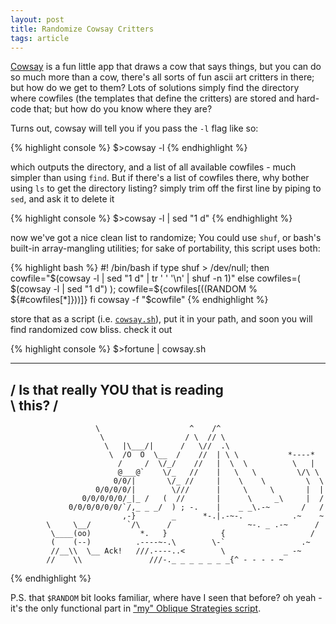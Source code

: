 ```yaml
---
layout: post
title: Randomize Cowsay Critters
tags: article
---
```


[Cowsay][1] is a fun little app that draws a cow that says things, but you can do so
much more than a cow, there's all sorts of fun ascii art critters in there; but
how do we get to them? Lots of solutions simply find the directory where
cowfiles (the templates that define the critters) are stored and hard-code that;
but how do you know where they are?

Turns out, cowsay will tell you if you pass the `-l` flag like so:

{% highlight console %}
    $>cowsay -l
{% endhighlight %}

which outputs the directory, and a list of all available cowfiles - much simpler
than using `find`. But if there's a list of cowfiles there, why bother using
`ls` to get the directory listing? simply trim off the first line by piping to
`sed`, and ask it to delete it

{% highlight console %}
    $>cowsay -l  | sed "1 d"
{% endhighlight %}

now we've got a nice clean list to randomize; You could use `shuf`, or bash's
built-in array-mangling utilities; for sake of portability, this script uses
both:


{% highlight bash %}
    #! /bin/bash
    if type shuf > /dev/null; then
      cowfile="$(cowsay -l | sed "1 d" | tr ' ' '\n' | shuf -n 1)"
    else
      cowfiles=( $(cowsay -l | sed "1 d") );
      cowfile=${cowfiles[$(($RANDOM % ${#cowfiles[*]}))]}
    fi
    cowsay -f "$cowfile"
{% endhighlight %}


store that as a script (i.e. [`cowsay.sh`][2]), put it in your path, and soon you
will find randomized cow bliss. check it out

{% highlight console %}
    $>fortune | cowsay.sh
 ____________________________________
/ Is that really YOU that is reading \
\ this?                              /
 ------------------------------------
                       \                    ^    /^
                        \                  / \  // \
                         \   |\___/|      /   \//  .\
                          \  /O  O  \__  /    //  | \ \           *----*
                            /     /  \/_/    //   |  \  \          \   |
                            @___@`    \/_   //    |   \   \         \/\ \
                           0/0/|       \/_ //     |    \    \         \  \
                       0/0/0/0/|        \///      |     \     \       |  |
                    0/0/0/0/0/_|_ /   (  //       |      \     _\     |  /
                 0/0/0/0/0/0/`/,_ _ _/  ) ; -.    |    _ _\.-~       /   /
                             ,-}        _      *-.|.-~-.           .~    ~
            \     \__/        `/\      /                 ~-. _ .-~      /
             \____(oo)           *.   }            {                   /
             (    (--)          .----~-.\        \-`                 .~
             //__\\  \__ Ack!   ///.----..<        \             _ -~
            //    \\               ///-._ _ _ _ _ _ _{^ - - - - ~


{% endhighlight %}




P.S. that `$RANDOM` bit looks familiar, where have I seen that before? oh yeah -
it's the only functional part in ["my" Oblique Strategies script][3].

[1]: http://cowsay.org/
[2]: https://github.com/JKirchartz/dotfiles/blob/master/scripts/cowsay.sh
[3]: https://github.com/JKirchartz/dotfiles/blob/master/scripts/ObliqueStrategies

